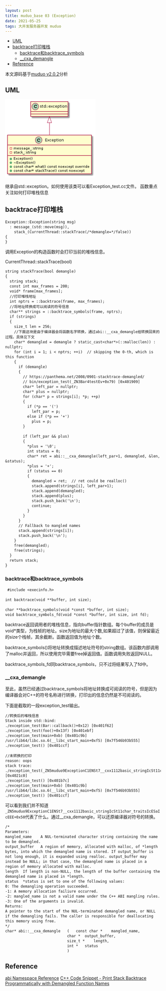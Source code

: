 ```yaml
---
layout: post
title: muduo_base 03 (Exception)
date: 2021-05-25
tags: 大并发服务器开发 muduo
---
```

<!-- TOC -->

- [UML](#uml)
- [backtrace打印堆栈](#backtrace打印堆栈)
  - [backtrace和backtrace_symbols](#backtrace和backtrace_symbols)
  - [__cxa_demangle](#__cxa_demangle)
- [Reference](#reference)

<!-- /TOC -->
本文源码基于<a href="https://github.com/chenshuo/muduo/releases/tag/v2.0.2" target="_blank">muduo v2.0.2</a>分析
## UML

![Exception](/assets/docs/diagrams/out/muduo_exception/Exception.png)

继承自std::exception。如何使用该类可以看Exception_test.cc文件。
函数重点关注如何打印堆栈信息

## backtrace打印堆栈

```
Exception::Exception(string msg)
  : message_(std::move(msg)),
    stack_(CurrentThread::stackTrace(/*demangle=*/false))
{
}
```

调用Exception的构造函数时会打印当前的堆栈信息。

CurrentThread::stackTrace(bool)
```
string stackTrace(bool demangle)
{
  string stack;
  const int max_frames = 200;
  void* frame[max_frames];
  //打印堆栈地址
  int nptrs = ::backtrace(frame, max_frames);
  //将地址转换成可以阅读的符号信息
  char** strings = ::backtrace_symbols(frame, nptrs);
  if (strings)
  {
    size_t len = 256;
    //下面这块是由于编译器会将函数名字转换，通过abi::__cxa_demangle给转换回来的过程。具体见下文
    char* demangled = demangle ? static_cast<char*>(::malloc(len)) : nullptr;
    for (int i = 1; i < nptrs; ++i)  // skipping the 0-th, which is this function
    {
      if (demangle)
      {
        // https://panthema.net/2008/0901-stacktrace-demangled/
        // bin/exception_test(_ZN3Bar4testEv+0x79) [0x401909]
        char* left_par = nullptr;
        char* plus = nullptr;
        for (char* p = strings[i]; *p; ++p)
        {
          if (*p == '(')
            left_par = p;
          else if (*p == '+')
            plus = p;
        }

        if (left_par && plus)
        {
          *plus = '\0';
          int status = 0;
          char* ret = abi::__cxa_demangle(left_par+1, demangled, &len, &status);
          *plus = '+';
          if (status == 0)
          {
            demangled = ret;  // ret could be realloc()
            stack.append(strings[i], left_par+1);
            stack.append(demangled);
            stack.append(plus);
            stack.push_back('\n');
            continue;
          }
        }
      }
      // Fallback to mangled names
      stack.append(strings[i]);
      stack.push_back('\n');
    }
    free(demangled);
    free(strings);
  }
  return stack;
}
```

### backtrace和backtrace_symbols

```
 #include <execinfo.h>

int backtrace(void **buffer, int size);

char **backtrace_symbols(void *const *buffer, int size);
void backtrace_symbols_fd(void *const *buffer, int size, int fd);
```

backtrace返回调用者的堆栈信息，指向buffer指针数组。每个buffer的成员是void*类型，为栈帧的地址。size为地址的最大个数,如果超过了该值，则保留最近的size个栈帧，其余截断。函数返回值为地址个数。

backtrace_symbols()将地址转换成描述地址符号的string数组。该函数内部调用了malloc并返回，所以使用完毕需要free掉返回值。函数调用失败返回NULL。

backtrace_symbols_fd同backtrace_symbols，只不过将结果写入了fd中。

### __cxa_demangle

至此，虽然已经通过backtrace_symbols将地址转换成可阅读的符号，但是因为编译器会对C++的符号名称进行转换，打印出的信息仍然是不可阅读的。

下面是截取的一段exception_test输出。
```
//转换后的堆栈信息
Stack inside std::bind:
./exception_test(Bar::callback()+0x12) [0x401f62]
./exception_test(foo()+0x13f) [0x401ebf]
./exception_test(main+0xb) [0x401c9b]
/usr/lib64/libc.so.6(__libc_start_main+0xf5) [0x7f546b93b555]
./exception_test() [0x401ccf]

//未转换的打印
reason: oops
stack trace:
./exception_test(_ZN5muduo9ExceptionC1ENSt7__cxx1112basic_stringIcSt11char_traitsIcESaIcEEE+0x50) [0x4021c0]
./exception_test() [0x401b7c]
./exception_test(main+0xb) [0x401c9b]
/usr/lib64/libc.so.6(__libc_start_main+0xf5) [0x7f546b93b555]
./exception_test() [0x401ccf]
```

可以看到我们并不知道`_ZN5muduo9ExceptionC1ENSt7__cxx1112basic_stringIcSt11char_traitsIcESaIcEEE+0x50`代表了什么。通过__cxa_demangle，可以还原编译器对符号的转换。

```
/*
Parameters:
mangled_name 	A NUL-terminated character string containing the name to be demangled.
output_buffer 	A region of memory, allocated with malloc, of *length bytes, into which the demangled name is stored. If output_buffer is not long enough, it is expanded using realloc. output_buffer may instead be NULL; in that case, the demangled name is placed in a region of memory allocated with malloc.
length 	If length is non-NULL, the length of the buffer containing the demangled name is placed in *length.
status 	*status is set to one of the following values:
0: The demangling operation succeeded.
-1: A memory allocation failiure occurred.
-2: mangled_name is not a valid name under the C++ ABI mangling rules.
-3: One of the arguments is invalid.
Returns:
A pointer to the start of the NUL-terminated demangled name, or NULL if the demangling fails. The caller is responsible for deallocating this memory using free.
*/
char* abi::__cxa_demangle	(	const char * 	mangled_name,
                            char * 	output_buffer,
                            size_t * 	length,
                            int * 	status	 
                            )	
```

## Reference

[abi Namespace Reference](https://gcc.gnu.org/onlinedocs/libstdc++/libstdc++-html-USERS-4.3/a01696.html)
[C++ Code Snippet - Print Stack Backtrace Programmatically with Demangled Function Names](https://panthema.net/2008/0901-stacktrace-demangled/)